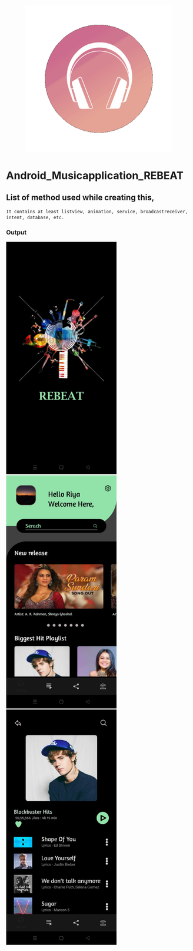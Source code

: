 <h1 align="center"> <center><img src="https://github.com/RiyaShah08/REBEAT_Music_Application/blob/master/logo_music.gif"  width="400"></h1>
  
  # Android_Musicapplication_REBEAT
 
  ## List of method used while creating this, 
    It contains at least listview, animation, service, broadcastreceiver, intent, database, etc. 
  
  ### Output
  
  <p float="left">
    <img src="https://github.com/RiyaShah08/REBEAT_Music_Application/blob/master/output/home.jpeg" width="300dp"> 
    <img src="https://github.com/RiyaShah08/REBEAT_Music_Application/blob/master/output/home4.jpeg" width="300dp"> 
    <img src="https://github.com/RiyaShah08/REBEAT_Music_Application/blob/master/output/playlist1.jpeg" width="300dp">
  </p>
